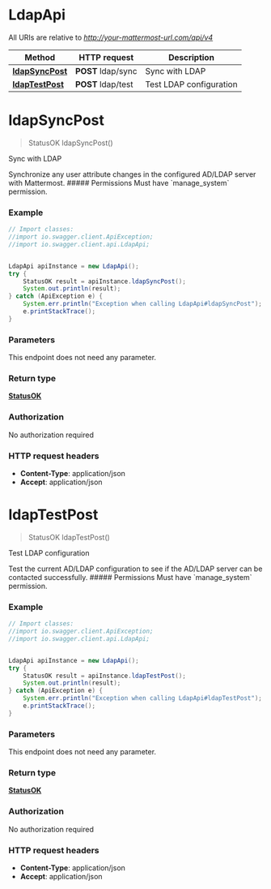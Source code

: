 # LdapApi

All URIs are relative to *http://your-mattermost-url.com/api/v4*

Method | HTTP request | Description
------------- | ------------- | -------------
[**ldapSyncPost**](LdapApi.md#ldapSyncPost) | **POST** ldap/sync | Sync with LDAP
[**ldapTestPost**](LdapApi.md#ldapTestPost) | **POST** ldap/test | Test LDAP configuration


<a name="ldapSyncPost"></a>
# **ldapSyncPost**
> StatusOK ldapSyncPost()

Sync with LDAP

Synchronize any user attribute changes in the configured AD/LDAP server with Mattermost. ##### Permissions Must have &#x60;manage_system&#x60; permission. 

### Example
```java
// Import classes:
//import io.swagger.client.ApiException;
//import io.swagger.client.api.LdapApi;


LdapApi apiInstance = new LdapApi();
try {
    StatusOK result = apiInstance.ldapSyncPost();
    System.out.println(result);
} catch (ApiException e) {
    System.err.println("Exception when calling LdapApi#ldapSyncPost");
    e.printStackTrace();
}
```

### Parameters
This endpoint does not need any parameter.

### Return type

[**StatusOK**](StatusOK.md)

### Authorization

No authorization required

### HTTP request headers

 - **Content-Type**: application/json
 - **Accept**: application/json

<a name="ldapTestPost"></a>
# **ldapTestPost**
> StatusOK ldapTestPost()

Test LDAP configuration

Test the current AD/LDAP configuration to see if the AD/LDAP server can be contacted successfully. ##### Permissions Must have &#x60;manage_system&#x60; permission. 

### Example
```java
// Import classes:
//import io.swagger.client.ApiException;
//import io.swagger.client.api.LdapApi;


LdapApi apiInstance = new LdapApi();
try {
    StatusOK result = apiInstance.ldapTestPost();
    System.out.println(result);
} catch (ApiException e) {
    System.err.println("Exception when calling LdapApi#ldapTestPost");
    e.printStackTrace();
}
```

### Parameters
This endpoint does not need any parameter.

### Return type

[**StatusOK**](StatusOK.md)

### Authorization

No authorization required

### HTTP request headers

 - **Content-Type**: application/json
 - **Accept**: application/json

